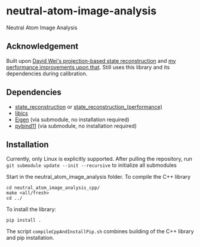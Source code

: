 # neutral-atom-image-analysis
Neutral Atom Image Analysis

## Acknowledgement
Built upon [David Wei's projection-based state reconstruction](https://github.com/david-wei/state_reconstruction) and [my performance improvements upon that](https://github.com/jonaswinklmann/state_reconstruction_performance).
Still uses this library and its dependencies during calibration.

## Dependencies
* [state_reconstruction](https://github.com/david-wei/state_reconstruction) or [state_reconstruction_(performance)](https://github.com/jonaswinklmann/state_reconstruction_performance)
* [libics](https://www.github.com/david-wei/libics)
* [Eigen](https://gitlab.com/libeigen/eigen) (via submodule, no installation required)
* [pybind11](https://github.com/pybind/pybind11) (via submodule, no installation required)

## Installation
Currently, only Linux is explicitly supported.
After pulling the repository, run ```git submodule update --init --recursive``` to initialize all submodules

Start in the neutral_atom_image_analysis folder. To compile the C++ library
```
cd neutral_atom_image_analysis_cpp/
make <all/fresh>
cd ../
```
To install the library:
```
pip install .
```

The script ```compileCppAndInstallPip.sh``` combines building of the C++ library and pip installation.

